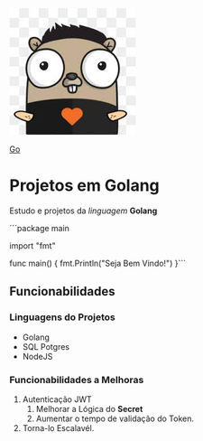 
![Mascote GO](imagem/go.jpg)

[Go](https://go.dev/)

# Projetos em Golang

Estudo e projetos da _linguagem_ **Golang**

´´´package main

import "fmt"

func main() {
	fmt.Println("Seja Bem Vindo!")
}```



## Funcionabilidades

### Linguagens do Projetos

 * Golang
 * SQL Potgres
 * NodeJS  
 
 
### Funcionabilidades a Melhoras

1. Autenticação JWT 
	1. Melhorar a Lógica do **Secret**
	2.  Aumentar o tempo de validação do Token.
2. Torna-lo Escalavél. 
